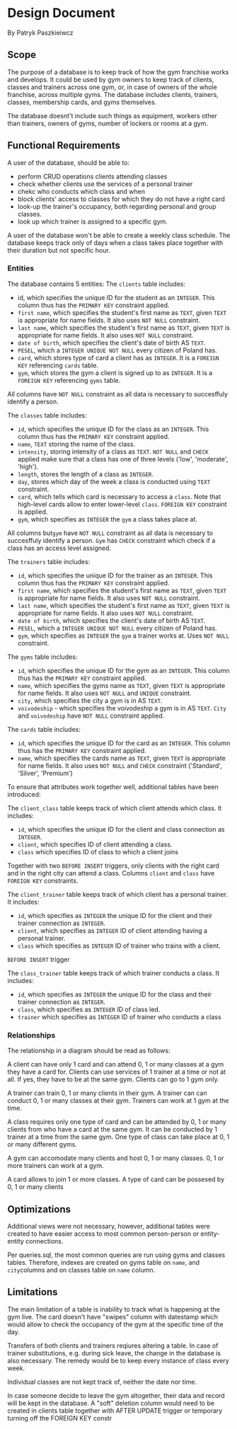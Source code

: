 # Design Document

By Patryk Paszkieiwcz

## Scope

The purpose of a database is to keep track of how the gym franchise works and develops. It could be used by gym owners to keep track of clients, classes and trainers across one gym, or, in case of owners of the whole franchise, across multiple gyms. The database includes clients, trainers, classes, membership cards, and gyms themselves.

The database doesnt't include such things as equipment, workers other than trainers, owners of gyms, number of lockers or rooms at a gym.

## Functional Requirements

A user of the database, should be able to:
- perform CRUD operations clients attending classes
- check whether clients use the services of a personal trainer
- chekc who conducts which class and when
- block clients' access to classes for which they do not have a right card
- look-up the trainer's occupancy, both regarding personal and group classes.
- look up which trainer is assigned to a specific gym.

A user of the database won't be able to create a weekly class schedule. The database keeps track only of days when a class takes place together with their duration but not specific hour.

### Entities

The database contains 5 entities:
The `clients` table includes:
- id, which specifies the unique ID for the student as an `INTEGER`. This column thus has the `PRIMARY KEY` constraint applied.
- `first name`, which specifies the student's first name as `TEXT`, given `TEXT` is appropriate for name fields. It also uses `NOT NULL` constraint.
- `last name`, which specifies the student's first name as `TEXT`, given `TEXT` is appropriate for name fields. It also uses `NOT NULL` constraint.
- `date of birth`, which specifies the client's date of birth AS `TEXT`.
- `PESEL`, which a `INTEGER UNIQUE NOT NULL` every citizen of Poland has.
- `card`, which stores type of card a client has as `INTEGER`. It is a `FOREIGN KEY` referencing `cards` table.
- `gym`, which stores the gym a client is signed up to as `INTEGER`. It is a `FOREIGN KEY` referencing `gyms` table.

All columns have `NOT NULL` constraint as all data is necessary to succesffuly identify a person.

The `classes` table includes:
- `id`, which specifies the unique ID for the class as an `INTEGER`. This column thus has the `PRIMARY KEY` constraint applied.
- `name`, `TEXT` storing the name of the class.
- `intensity`, storing intensity of a class as `TEXT`. `NOT NULL` and `CHECK` applied make sure that a class has one of three levels ('low', 'moderate', 'high').
- `length`, stores the length of a class as `INTEGER`.
- `day`, stores which day of the week a class is conducted using `TEXT` constraint.
- `card`, which tells which card is necessary to access a `class`. Note that high-level cards allow to enter lower-level `class`. `FOREIGN KEY` constraint is applied.
- `gym`, which specifies as `INTEGER` the `gym` a class takes place at.

All columns but`gym` have `NOT NULL` constraint as all data is necessary to succesffuly identify a person. `Gym` has `CHECK` constraint which check if a class has an access level assigned.

The `trainers` table includes:
- `id`, which specifies the unique ID for the trainer as an `INTEGER`. This column thus has the `PRIMARY KEY` constraint applied.
- `first name`, which specifies the student's first name as `TEXT`, given `TEXT` is appropriate for name fields. It also uses `NOT NULL` constraint.
- `last name`, which specifies the student's first name as `TEXT`, given `TEXT` is appropriate for name fields. It also uses `NOT NULL` constraint.
- `date of birth`, which specifies the client's date of birth AS `TEXT`.
- `PESEL`, which a `INTEGER UNIQUE NOT NULL` every citizen of Poland has.
- `gym`, which specifies as `INTEGER` the `gym` a trainer works at. Uses `NOT NULL` constraint.

The `gyms` table includes:
- `id`, which specifies the unique ID for the gym as an `INTEGER`. This column thus has the `PRIMARY KEY` constraint applied.
- `name`, which specifies the gyms name as `TEXT`, given `TEXT` is appropriate for name fields. It also uses `NOT NULL` and `UNIQUE` constraint.
- `city`, which specifies the city a gym is in AS `TEXT`.
- `voivodeship` - which specifies the voivodeship a gym is in AS `TEXT`.
`City` and `voivodeship` have `NOT NULL` constraint applied.

The `cards` table includes:
- `id`, which specifies the unique ID for the card as an `INTEGER`. This column thus has the `PRIMARY KEY` constraint applied.
- `name`, which specifies the cards name as `TEXT`, given `TEXT` is appropriate for name fields. It also uses `NOT NULL` and `CHECK` constraint ('Standard', 'Silver', 'Premium')

To ensure that attributes work together well, additional tables have been introduced:

The `client_class` table keeps track of which client attends which class. It includes:
- `id`, which specifies the unique ID for the client and class connection as `INTEGER`.
- `client`, which specifies ID of client attending a class.
- `class` which specifies ID of class to which a client joins

Together with two `BEFORE INSERT` triggers, only clients with the right card and in the right city can attend a class. Columns `client` and `class` have `FOREIGN KEY` constraints.

The `client_trainer` table keeps track of which client has a personal trainer. It includes:
- `id`, which specifies as `INTEGER` the unique ID for the client and their trainer connection as `INTEGER`.
- `client`, which specifies as `INTEGER` ID of client attending having a personal trainer.
- `class` which specifies as `INTEGER` ID of trainer who trains with a client.

`BEFORE INSERT` trigger

The `class_trainer` table keeps track of which trainer conducts a class. It includes:
- `id`, which specifies as `INTEGER` the unique ID for the class and their trainer connection as `INTEGER`.
- `class`, which specifies as `INTEGER` ID of class led.
- `trainer` which specifies as `INTEGER` ID of trainer who conducts a class

### Relationships

The relationship in a diagram should be read as follows:

A client can have only 1 card and can attend 0, 1 or many classes at a gym they have a card for. Clients can use services of 1 trainer at a time or not at all. If yes, they have to be at the same gym. Clients can go to 1 gym only.

A trainer can train 0, 1 or many clients in their gym. A trainer can can conduct 0, 1 or many classes at their gym. Trainers can work at 1 gym at the time.

A class requires only one type of card and can be attended by 0, 1 or many clients from who have a card at the same gym. It can be conducted by 1 trainer at a time from the same gym. One type of class can take place at 0, 1 or many different gyms.

A gym can accomodate many clients and host 0, 1 or many classes. 0, 1 or more trainers can work at a gym.

A card allows to join 1 or more classes. A type of card can be possesed by 0, 1 or many clients

## Optimizations

Additional views were not necessary, however, additional tables were created to have easier access to most common person-person or entity-entity connections.

Per queries.sql, the most common queries are run using gyms and classes tables. Therefore, indexes are created on gyms table on `name`, and `city`columns and on classes table on `name` column.

## Limitations

The main limitation of a table is inability to track what is happening at the gym live. The card doesn't have "swipes" column with datestamp which would allow to check the occupancy of the gym at the specific time of the day.

Transfers of both clients and trainers reqiures altering a table. In case of trainer substitutions, e.g. during sick leave, the change in the database is also necessary. The remedy would be to keep every instance of class every week.

Individual classes are not kept track of, neither the date nor time.

In case someone decide to leave the gym altogether, their data and record will be kept in the database. A "soft" deletion column would need to be created in clients table together with AFTER UPDATE trigger or temporary turning off the FOREIGN KEY constr
